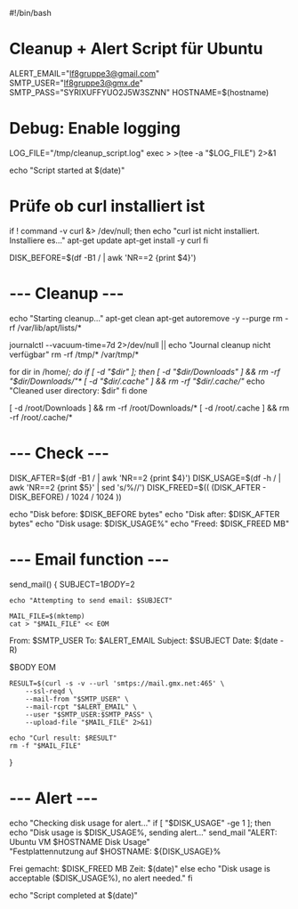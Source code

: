 #!/bin/bash
# Cleanup + Alert Script für Ubuntu

ALERT_EMAIL="lf8gruppe3@gmail.com"
SMTP_USER="lf8gruppe3@gmx.de"
SMTP_PASS="SYRIXUFFYUO2J5W3SZNN"
HOSTNAME=$(hostname)

# Debug: Enable logging
LOG_FILE="/tmp/cleanup_script.log"
exec > >(tee -a "$LOG_FILE") 2>&1

echo "Script started at $(date)"

# Prüfe ob curl installiert ist
if ! command -v curl &> /dev/null; then
    echo "curl ist nicht installiert. Installiere es..."
    apt-get update
    apt-get install -y curl
fi

DISK_BEFORE=$(df -B1 / | awk 'NR==2 {print $4}')

# --- Cleanup ---
echo "Starting cleanup..."
apt-get clean
apt-get autoremove -y --purge
rm -rf /var/lib/apt/lists/*

journalctl --vacuum-time=7d 2>/dev/null || echo "Journal cleanup nicht verfügbar"
rm -rf /tmp/* /var/tmp/*

for dir in /home/*; do
    if [ -d "$dir" ]; then
        [ -d "$dir/Downloads" ] && rm -rf "$dir/Downloads/"*
        [ -d "$dir/.cache" ] && rm -rf "$dir/.cache/"*
        echo "Cleaned user directory: $dir"
    fi
done

[ -d /root/Downloads ] && rm -rf /root/Downloads/*
[ -d /root/.cache ] && rm -rf /root/.cache/*

# --- Check ---
DISK_AFTER=$(df -B1 / | awk 'NR==2 {print $4}')
DISK_USAGE=$(df -h / | awk 'NR==2 {print $5}' | sed 's/%//')
DISK_FREED=$(( (DISK_AFTER - DISK_BEFORE) / 1024 / 1024 ))

echo "Disk before: $DISK_BEFORE bytes"
echo "Disk after: $DISK_AFTER bytes"
echo "Disk usage: $DISK_USAGE%"
echo "Freed: $DISK_FREED MB"

# --- Email function ---
send_mail() {
    SUBJECT=$1
    BODY=$2
    
    echo "Attempting to send email: $SUBJECT"
    
    MAIL_FILE=$(mktemp)
    cat > "$MAIL_FILE" << EOM
From: $SMTP_USER
To: $ALERT_EMAIL
Subject: $SUBJECT
Date: $(date -R)

$BODY
EOM

    RESULT=$(curl -s -v --url 'smtps://mail.gmx.net:465' \
        --ssl-reqd \
        --mail-from "$SMTP_USER" \
        --mail-rcpt "$ALERT_EMAIL" \
        --user "$SMTP_USER:$SMTP_PASS" \
        --upload-file "$MAIL_FILE" 2>&1)
    
    echo "Curl result: $RESULT"
    rm -f "$MAIL_FILE"
}

# --- Alert ---
echo "Checking disk usage for alert..."
if [ "$DISK_USAGE" -ge 1 ]; then
    echo "Disk usage is $DISK_USAGE%, sending alert..."
    send_mail "ALERT: Ubuntu VM $HOSTNAME Disk Usage" \
    "Festplattennutzung auf $HOSTNAME: ${DISK_USAGE}%

Frei gemacht: $DISK_FREED MB
Zeit: $(date)"
else
    echo "Disk usage is acceptable ($DISK_USAGE%), no alert needed."
fi

echo "Script completed at $(date)"
